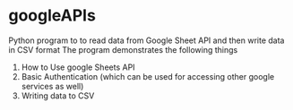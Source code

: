 # googleAPIs
Python program to to read data from Google Sheet API and then write data in CSV format 
The program demonstrates the following things 
1. How to Use google Sheets API 
2. Basic Authentication (which can be used for accessing other google services as well)
3. Writing data to CSV 
